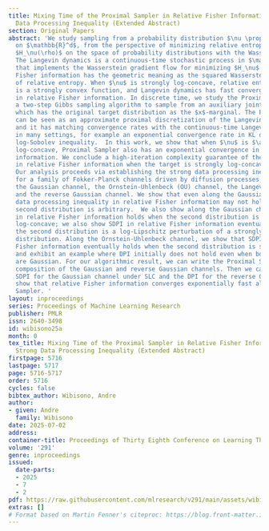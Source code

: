 ```yaml
---
title: Mixing Time of the Proximal Sampler in Relative Fisher Information via Strong
  Data Processing Inequality (Extended Abstract)
section: Original Papers
abstract: 'We study sampling from a probability distribution $\nu \propto e^{-f}$
  on $\mathbb{R}^d$, from the perspective of minimizing relative entropy (KL divergence)
  $H_\nu(\rho)$ on the space of probability distributions with the Wasserstein geometry.
  The Langevin dynamics is a continuous-time stochastic process in $\mathbb{R}^d$
  that implements the Wasserstein gradient flow for minimizing $H_\nu$. The relative
  Fisher information has the geometric meaning as the squared Wasserstein gradient
  of relative entropy. When $\nu$ is strongly log-concave, relative entropy $H_\nu$
  is a strongly convex function, and Langevin dynamics has fast convergence guarantee
  in relative Fisher information. In discrete time, we study the Proximal Sampler,
  a two-step Gibbs sampling algorithm to sample from an auxiliary joint distribution
  which has the original target distribution as the $x$-marginal. The Proximal Sampler
  can be seen as an approximate proximal discretization of the Langevin dynamics,
  and it has matching convergence rates with the continuous-time Langevin dynamics
  in many settings, for example an exponential convergence rate in KL divergence under
  log-Sobolev inequality.  In this work, we show that when $\nu$ is $\alpha$-strongly
  log-concave, Proximal Sampler also has an exponential convergence in relative Fisher
  information. We conclude a high-iteration complexity guarantee of the Proximal Sampler
  in relative Fisher information when the target is strongly log-concave and log-smooth.
  Our analysis proceeds via establishing the strong data processing inequality (SDPI)
  for a family of Fokker-Planck channels driven by diffusion processes, including
  the Gaussian channel, the Ornstein-Uhlenbeck (OU) channel, the Langevin dynamics,
  and the reverse Gaussian channel. We show that even along the Gaussian channel,
  data processing inequality in relative Fisher information may not hold when the
  second distribution is arbitrary.  We also show along the Gaussian channel, (S)DPI
  in relative Fisher information holds when the second distribution is (strongly)
  log-concave; we also show SDPI in relative Fisher information eventually holds when
  the second distribution is a log-Lipschitz perturbation of a strongly log-concave
  distribution. Along the Ornstein-Uhlenbeck channel, we show that SDPI in relative
  Fisher information eventually holds when the second distribution is strongly log-concave,
  and exhibit an example where DPI initially does not hold even when both input distributions
  are Gaussian. For our algorithmic result, we can write the Proximal Sampler as a
  composition of the Gaussian and reverse Gaussian channels. Then we can combine the
  SDPI for the Gaussian channel under SLC and the DPI for the reverse Gaussian channel  to
  show that relative Fisher information converges exponentially fast along the Proximal
  Sampler. '
layout: inproceedings
series: Proceedings of Machine Learning Research
publisher: PMLR
issn: 2640-3498
id: wibisono25a
month: 0
tex_title: Mixing Time of the Proximal Sampler in Relative Fisher Information via
  Strong Data Processing Inequality (Extended Abstract)
firstpage: 5716
lastpage: 5717
page: 5716-5717
order: 5716
cycles: false
bibtex_author: Wibisono, Andre
author:
- given: Andre
  family: Wibisono
date: 2025-07-02
address:
container-title: Proceedings of Thirty Eighth Conference on Learning Theory
volume: '291'
genre: inproceedings
issued:
  date-parts:
  - 2025
  - 7
  - 2
pdf: https://raw.githubusercontent.com/mlresearch/v291/main/assets/wibisono25a/wibisono25a.pdf
extras: []
# Format based on Martin Fenner's citeproc: https://blog.front-matter.io/posts/citeproc-yaml-for-bibliographies/
---
```

